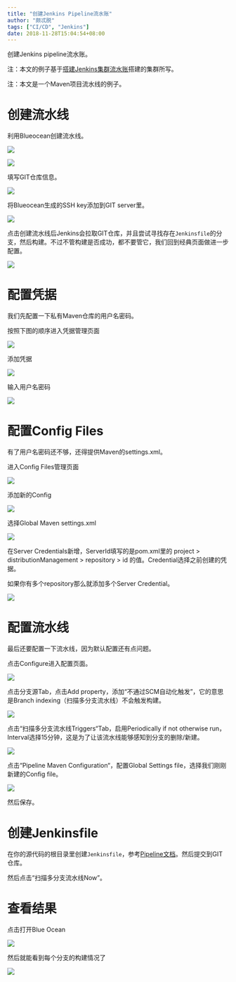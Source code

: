 ```yaml
---
title: "创建Jenkins Pipeline流水账"
author: "颇忒脱"
tags: ["CI/CD", "Jenkins"]
date: 2018-11-28T15:04:54+08:00
---
```


创建Jenkins pipeline流水账。

<!--more-->

注：本文的例子基于[搭建Jenkins集群流水账](../jenkins-cluster)搭建的集群所写。

注：本文是一个Maven项目流水线的例子。

# 创建流水线

利用Blueocean创建流水线。

![](new-pipeline-1.png)
![](new-pipeline-2.png)

填写GIT仓库信息。
![](new-pipeline-3.png)

将Blueocean生成的SSH key添加到GIT server里。
![](new-pipeline-4.png)

点击创建流水线后Jenkins会拉取GIT仓库，并且尝试寻找存在`Jenkinsfile`的分支，然后构建。不过不管构建是否成功，都不要管它，我们回到经典页面做进一步配置。
![](new-pipeline-5.png)

# 配置凭据

我们先配置一下私有Maven仓库的用户名密码。

按照下图的顺序进入凭据管理页面

![](config-credential-1.png)添加凭据![](config-credential-2.png)输入用户名密码![](config-credential-3.png)

# 配置Config Files

有了用户名密码还不够，还得提供Maven的settings.xml。

进入Config Files管理页面

![](maven-settings-1.png)添加新的Config
![](maven-settings-2.png)选择Global Maven settings.xml![](maven-settings-3.png)

在Server Credentials新增，ServerId填写的是pom.xml里的 project > distributionManagement > repository > id 的值。Credential选择之前创建的凭据。

如果你有多个repository那么就添加多个Server Credential。
![](maven-settings-4.png)

# 配置流水线

最后还要配置一下流水线，因为默认配置还有点问题。

点击Configure进入配置页面。

![](config-pipeline-1.png)

点击分支源Tab，点击Add property，添加“不通过SCM自动化触发”，它的意思是Branch indexing（扫描多分支流水线）不会触发构建。
![](config-pipeline-2.png)

点击“扫描多分支流水线Triggers“Tab，启用Periodically if not otherwise run，Interval选择15分钟，这是为了让该流水线能够感知到分支的删除/新建。
![](config-pipeline-3.png)

点击“Pipeline Maven Configuration“，配置Global Settings file，选择我们刚刚新建的Config file。
![](config-pipeline-4.png)

然后保存。

# 创建Jenkinsfile

在你的源代码的根目录里创建`Jenkinsfile`，参考[Pipeline文档](https://jenkins.io/doc/book/pipeline/)。然后提交到GIT仓库。

然后点击“扫描多分支流水线Now”。

# 查看结果

点击打开Blue Ocean

![](final-1.png)

然后就能看到每个分支的构建情况了
![](final-2.png)